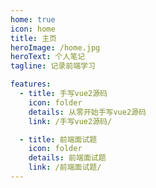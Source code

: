 ```yaml
---
home: true
icon: home
title: 主页
heroImage: /home.jpg
heroText: 个人笔记
tagline: 记录前端学习

features:
  - title: 手写vue2源码
    icon: folder
    details: 从零开始手写vue2源码
    link: /手写vue2源码/

  - title: 前端面试题
    icon: folder
    details: 前端面试题
    link: /前端面试题/
---
```

